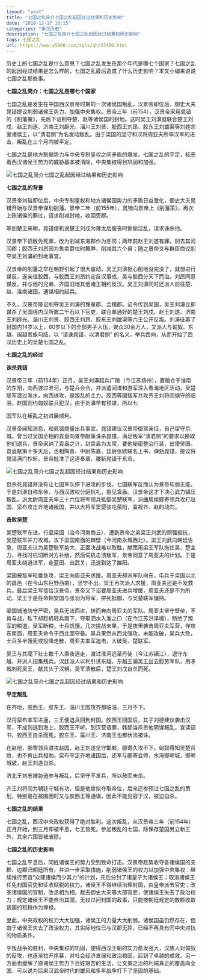 ```yaml
---
layout: "post"
title: "七国之乱简介七国之乱起因经过结果和历史影响"
date: "2018-12-17 16:15"
categories: "秦汉历史"
description: "七国之乱简介七国之乱起因经过结果和历史影响"
tags: 七国之乱
url: https://www.y5000.com/zgls/qh/37400.html
---
```






历史上的七国之乱是什么意思？七国之乱发生在那个年代是哪七个国家？七国之乱的起因经过结果是怎么样的，七国之乱最后造成了什么历史影响？本文小编来说说七国之乱那些事。

 **七国之乱简介：七国之乱是哪七个国家**

七国之乱是发生在中国西汉景帝时期的一次诸侯国叛乱。汉景帝即位后，御史大夫晁错提议削弱诸侯王势力、加强中央集权。景帝三年（前154），汉景帝采用晁错的《削藩策》，先后下诏削夺楚、赵等诸侯国的封地。这时吴王刘濞就联合楚王刘戊、赵王刘遂、济南王刘辟光、淄川王刘贤、胶西王刘昂、胶东王刘雄渠等刘姓宗室诸侯王，以“清君侧”为名发动叛乱。由于梁国的坚守和汉将周亚夫所率汉军的进击，叛乱在三个月内被平定。

七国之乱是地方割据势力与中央专制皇权之间矛盾的爆发。七国之乱的平定，标志着西汉诸侯王势力的威胁基本被清除，中央集权得到巩固和加强。

![七国之乱简介七国之乱起因经过结果和历史影响](https://img.y5000.com/uploads/allimg/181116/e298d5072e845be514f3fc0451f918c7.jpg)

 **七国之乱的背景**

汉景帝刘启即位后，中央专制皇权和地方诸侯国势力的矛盾日益激化，御史大夫晁错开始与汉景帝谋划削藩。景帝二年（前155年），晁错向景帝上《削藩策》，再次上陈诸侯的罪过，请求削减封地，收回旁郡。

等到楚王来朝，晁错借机说楚王刘戊为薄太后服丧时偷偷淫乱，请求诛杀他。

汉景帝下诏赦免死罪，改为削减东海郡作为惩罚；两年前赵王刘遂有罪，削去其河间郡；胶西王刘昂因为售卖爵位时舞弊，削减其六个县；随之景帝又与群臣商议削夺吴王刘濞的封地事宜。

汉景帝的削藩之举在朝野引起了很大震动，吴王刘濞担心削地没完没了，就想进行谋反，遂亲往胶西，与胶西王刘昂约定反汉事成，吴与胶西分天下而治。刘昂同意谋反，并与他的兄弟、齐国旧地其他诸王相约反汉。吴王刘濞同时还派人前往楚、赵、淮南诸国，通谋相约起兵。

不久，汉景帝降诏削夺吴王刘濞的豫章郡、会稽郡。诏令传到吴国，吴王刘濞立即谋杀了吴国境内汉所置二千石以下官吏，联合串通好的楚王刘戊、赵王刘遂、济南王刘辟光、淄川王刘贤、胶西王刘昂、胶东王刘雄渠等六王公开反叛。刘濞征募了封国内14岁以上，60岁以下的全部男子入伍，聚众30余万人，又派人与匈奴、东越、闽越贵族勾结，以
“请诛晁错，以清君侧” 的名义，举兵西向，从而开始了西汉历史上的吴楚七国之乱。

 **七国之乱的经过**

 **诛杀晁错**

汉景帝三年（前154年）正月，吴王刘濞起兵广陵（今江苏扬州），置粮仓于淮南的东阳，向西渡过淮河，与楚兵会合，并派遣间谍和游军深入肴渑地区活动。吴楚联军渡过淮水，向西进攻，是叛乱的主力。胶西等国叛军共攻齐王刘将闾据守的临淄，赵国则约匈奴联兵犯汉。由于刘濞早有预谋，所以七

国军队在叛乱之初进展顺利。

汉景帝闻知消息，和晁错商量出兵事宜。晁错建议汉景帝御驾亲征，自己留守京城。曾当过吴国丞相的袁盎向景帝献策诛杀晁错，满足叛军“清君侧”的要求以换取他们退兵，景帝采纳了袁盎之计，封袁盎为太常，要他秘密整治行装，出使吴国。袁盎献策十多天后，丞相陶青、中尉陈嘉、廷尉张欧联名上书，弹劾晁错，提议将晁错满门抄斩。景帝批准了这道奏章，腰斩晁错于东市。

![七国之乱简介七国之乱起因经过结果和历史影响](https://img.y5000.com/uploads/allimg/181116/66a1cf471780781d9742b21a89a1f213.jpg)

但杀死晁错并没有让七国军队停下进攻的步伐，七国联军反而认为景帝软弱无能，于是刘濞自称东帝，与西汉政权分庭抗礼，拒见袁盎。汉景帝这才下决心武力镇压叛乱，派太尉周亚夫率三十六位将军领兵抵御吴楚联军，派曲周侯郦寄领兵攻打赵国、栾布攻击齐地诸叛国，并以大将军窦婴驻屯荥阳，监视齐、赵的动向。

**击败吴楚**

吴楚联军东进，行至梁国（治今河南商丘），遭到景帝之弟梁王刘武的顽强抵抗，吴楚联军并力攻城，攻下梁国南面的棘壁（今河南永城西北）。梁王刘武向朝廷告急，周亚夫认为吴楚联军势大，正面决战难以取胜，献策用梁王军队拖住吴、楚主力，寻找时机切断对方补给，然后伺机击溃叛军，景帝同意了周亚夫的计划。于是周亚夫绕道进军，走蓝田、出武关，迅速到达了雒阳。

梁国被叛军轮番急攻，梁王向周亚夫求援。周亚夫却派军队向东，屯兵于梁国以北的昌邑（在今山东巨野西南），坚守不出。梁王再次派人求援，周亚夫还是不发救兵。最后梁王写信给汉景帝，景帝又下诏要周亚夫进兵增援，周亚夫还是不为所动，梁王于是任命韩安国与张羽为将军，拼死抵御，与吴楚联军僵持。

梁国城池防守严密，吴兵无法西进，转而奔向周亚夫的军队。周亚夫坚守壁垒，不肯与战，私下却趁机轻兵南下，夺取泗水入淮之口（在今江苏洪泽境），断绝了叛军的粮道。吴军断粮，士兵饥饿，几次挑战未果，于是夜里袭击周亚夫军营，佯攻东南面，周亚夫命令于西北面守备。吴兵果然从西北强攻，未能攻破，吴兵大败，士兵多半饿死或投降走散，周亚夫率军追击，大破吴、楚联军。

吴王与其麾下壮士数千人乘夜逃走，渡过淮河逃至丹徒（今江苏镇江），退守东越，并派人招集残兵。汉廷派人以利引诱东越，东越王骗吴王出去慰劳军队，用矛戟刺死吴王，献其头于汉朝。吴军溃散后，楚王刘戊自杀而死。

![七国之乱简介七国之乱起因经过结果和历史影响](https://img.y5000.com/uploads/allimg/181116/9722100f56ae862736842dd4278d6b38.jpg)

 **平定叛乱**

在齐地，胶西王、胶东王、淄川王围攻齐都临淄，三月不下。

汉将栾布率军进逼，三王便退兵回到封国。胶西王回国后，其子刘德建议袭击汉军，不成则逃到海上，胶西王不听。到汉营请罪，韩颓当斥责他阴谋叛乱，宣读诏书，胶西王自杀而死。胶东王、菑川王、济南王也都伏法被诛。

在赵地，郦寄领兵进攻赵国，赵王刘遂坚守邯郸，郦寄久攻不下。匈奴得知吴楚兵败，也不肯出兵相助。栾布平定齐地诸国后，还军与郦寄会师，水淹邯郸城，邯郸城破，赵王刘遂自杀。

济北王刘志被胁迫参与叛乱，后坚守不发兵，所以赦而未杀。

齐王刘将闾为朝廷守城有功，但是他曾拟夺取帝位，后来还参预过七国之乱的策划，特别是在被围困时又与胶西王等通谋，因此不能见容于汉，被迫自杀。

 **七国之乱的结果**

七国之乱，西汉中央政权获得了绝对胜利。这次叛乱，从汉景帝三年（前154年）正月开始，到三月即被平息，七王皆死。参加叛乱的七国，除保存楚国另立新王外，其余六国皆被废除。

 **七国之乱的历史影响**

七国之乱平息后，同姓诸侯王的势力受到致命打击。汉景帝趁势收夺各诸侯国的支郡、边郡归朝廷所有，并进一步采取措施，削弱诸侯王的权力以加强中央集权：继续推行贾谊“众建诸侯而少其力”的计划，先后分封了诸皇子为诸侯王；取消诸侯王任免封国官吏和征收赋税的权力，诸侯王不得继续治理封国，由皇帝派去官吏；改革诸侯国的官制，改丞相为相，裁去御史大夫等大部官吏，使诸侯王失去了政治权力；规定诸侯王不能自治其国，无权过问封国的政事，只能按朝廷规定的数额收取该国的租税作为俸禄。

至此，中央政权的权力大大加强，诸侯王的力量大大削弱。诸侯国虽仍然存在，但由于诸侯王失去了政治权力，其实际地位已与汉郡无异，已经不再具有同中央对抗的物质条件。

平叛战争的胜利，中央集权的巩固，使得西汉王朝的实力愈发强大，汉族人对匈奴的反攻，也逐渐拉开序幕，对社会经济发展和政治稳固，起到了卓越的成效。另一方面也缓解了原诸侯王势力下百姓艰苦的生活，让文景之治的利端真正的覆盖向全国，可以说为后来汉武帝时代的雄风和多年战争打下了坚固的基础。
